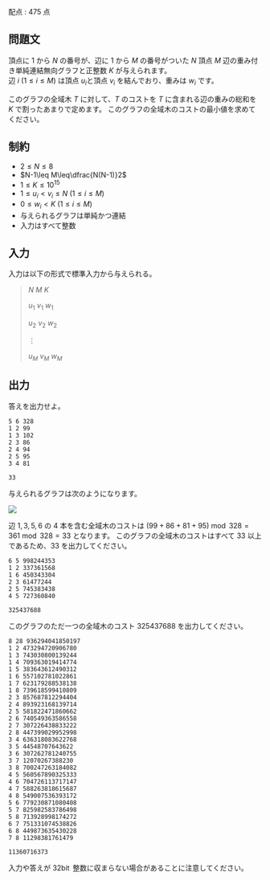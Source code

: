 配点 : $475$ 点

## 問題文

頂点に $1$ から $N$ の番号が、辺に $1$ から $M$ の番号がついた $N$ 頂点 $M$ 辺の重み付き単純連結無向グラフと正整数 $K$ が与えられます。<br>
辺 $i\ (1\leq i\leq M)$ は頂点 $u _ i$​ と頂点 $v _ i$ を結んでおり、重みは $w _ i$ です。

このグラフの全域木 $T$ に対して、$T$ のコストを $T$ に含まれる辺の重みの総和を $K$ で割ったあまりで定めます。
このグラフの全域木のコストの最小値を求めてください。

## 制約

- $2\leq N\leq8$
- $N-1\leq M\leq\dfrac{N(N-1)}2$
- $1\leq K\leq10^{15}$
- $1\leq u _ i\lt v _ i\leq N\ (1\leq i\leq M)$
- $0\leq w _ i\lt K\ (1\leq i\leq M)$
- 与えられるグラフは単純かつ連結
- 入力はすべて整数

## 入力

入力は以下の形式で標準入力から与えられる。

> $N$ $M$ $K$
> 
> $u _ 1$ $v _ 1$ $w _ 1$
> 
> $u _ 2$ $v _ 2$ $w _ 2$
> 
> $\vdots$
> 
> $u _ M$ $v _ M$ $w _ M$

## 出力

答えを出力せよ。

```input1
5 6 328
1 2 99
1 3 102
2 3 86
2 4 94
2 5 95
3 4 81
```

```output1
33
```

与えられるグラフは次のようになります。

![](https://img.atcoder.jp/abc328/67d2cc2b93ec47687a733cd379c3c07c.png)

辺 $1,3,5,6$ の $4$ 本を含む全域木のコストは $(99+86+81+95)\bmod{328}=361\bmod{328}=33$ となります。
このグラフの全域木のコストはすべて $33$ 以上であるため、$33$ を出力してください。

```input2
6 5 998244353
1 2 337361568
1 6 450343304
2 3 61477244
2 5 745383438
4 5 727360840
```

```output2
325437688
```

このグラフのただ一つの全域木のコスト $325437688$ を出力してください。

```input3
8 28 936294041850197
1 2 473294720906780
1 3 743030800139244
1 4 709363019414774
1 5 383643612490312
1 6 557102781022861
1 7 623179288538138
1 8 739618599410809
2 3 857687812294404
2 4 893923168139714
2 5 581822471860662
2 6 740549363586558
2 7 307226438833222
2 8 447399029952998
3 4 636318083622768
3 5 44548707643622
3 6 307262781240755
3 7 12070267388230
3 8 700247263184082
4 5 560567890325333
4 6 704726113717147
4 7 588263818615687
4 8 549007536393172
5 6 779230871080408
5 7 825982583786498
5 8 713928998174272
6 7 751331074538826
6 8 449873635430228
7 8 11298381761479
```

```output3
11360716373
```

入力や答えが $32\operatorname{bit}$ 整数に収まらない場合があることに注意してください。